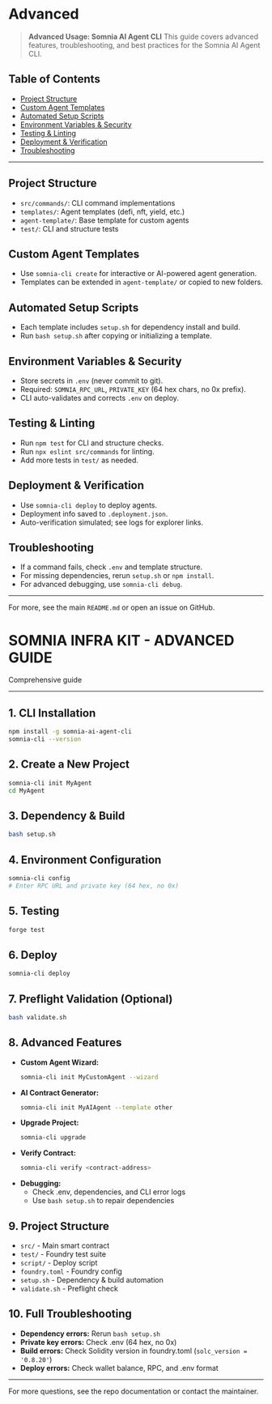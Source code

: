 # Advanced

> **Advanced Usage: Somnia AI Agent CLI**
This guide covers advanced features, troubleshooting, and best practices for the Somnia AI Agent CLI.


## Table of Contents
- [Project Structure](#project-structure)
- [Custom Agent Templates](#custom-agent-templates)
- [Automated Setup Scripts](#automated-setup-scripts)
- [Environment Variables & Security](#environment-variables--security)
- [Testing & Linting](#testing--linting)
- [Deployment & Verification](#deployment--verification)
- [Troubleshooting](#troubleshooting)

---
## Project Structure
- `src/commands/`: CLI command implementations
- `templates/`: Agent templates (defi, nft, yield, etc.)
- `agent-template/`: Base template for custom agents
- `test/`: CLI and structure tests

## Custom Agent Templates
- Use `somnia-cli create` for interactive or AI-powered agent generation.
- Templates can be extended in `agent-template/` or copied to new folders.

## Automated Setup Scripts
- Each template includes `setup.sh` for dependency install and build.
- Run `bash setup.sh` after copying or initializing a template.

## Environment Variables & Security
- Store secrets in `.env` (never commit to git).
- Required: `SOMNIA_RPC_URL`, `PRIVATE_KEY` (64 hex chars, no 0x prefix).
- CLI auto-validates and corrects `.env` on deploy.

## Testing & Linting
- Run `npm test` for CLI and structure checks.
- Run `npx eslint src/commands` for linting.
- Add more tests in `test/` as needed.

## Deployment & Verification
- Use `somnia-cli deploy` to deploy agents.
- Deployment info saved to `.deployment.json`.
- Auto-verification simulated; see logs for explorer links.

## Troubleshooting
- If a command fails, check `.env` and template structure.
- For missing dependencies, rerun `setup.sh` or `npm install`.
- For advanced debugging, use `somnia-cli debug`.

---
For more, see the main `README.md` or open an issue on GitHub.

# SOMNIA INFRA KIT - ADVANCED GUIDE

Comprehensive guide 

---

## 1. CLI Installation
```bash
npm install -g somnia-ai-agent-cli
somnia-cli --version
```

## 2. Create a New Project
```bash
somnia-cli init MyAgent
cd MyAgent
```

## 3. Dependency & Build
```bash
bash setup.sh
```

## 4. Environment Configuration
```bash
somnia-cli config
# Enter RPC URL and private key (64 hex, no 0x)
```

## 5. Testing
```bash
forge test
```

## 6. Deploy
```bash
somnia-cli deploy
```

## 7. Preflight Validation (Optional)
```bash
bash validate.sh
```

## 8. Advanced Features
- **Custom Agent Wizard:**
  ```bash
  somnia-cli init MyCustomAgent --wizard
  ```
- **AI Contract Generator:**
  ```bash
  somnia-cli init MyAIAgent --template other
  ```
- **Upgrade Project:**
  ```bash
  somnia-cli upgrade
  ```
- **Verify Contract:**
  ```bash
  somnia-cli verify <contract-address>
  ```
- **Debugging:**
  - Check .env, dependencies, and CLI error logs
  - Use `bash setup.sh` to repair dependencies

## 9. Project Structure
- `src/` - Main smart contract
- `test/` - Foundry test suite
- `script/` - Deploy script
- `foundry.toml` - Foundry config
- `setup.sh` - Dependency & build automation
- `validate.sh` - Preflight check

## 10. Full Troubleshooting
- **Dependency errors:** Rerun `bash setup.sh`
- **Private key errors:** Check .env (64 hex, no 0x)
- **Build errors:** Check Solidity version in foundry.toml (`solc_version = '0.8.20'`)
- **Deploy errors:** Check wallet balance, RPC, and .env format

---

For more questions, see the repo documentation or contact the maintainer.
